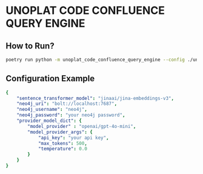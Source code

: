 # UNOPLAT CODE CONFLUENCE QUERY ENGINE

## How to Run?

```bash
poetry run python -m unoplat_code_confluence_query_engine --config ./unoplat_code_confluence_query_engine/configuration/config.yaml
```

## Configuration Example

```yaml
{
    "sentence_transformer_model": "jinaai/jina-embeddings-v3",
    "neo4j_uri": "bolt://localhost:7687",
    "neo4j_username": "neo4j",
    "neo4j_password": "your neo4j password",
    "provider_model_dict": {
        "model_provider" : "openai/gpt-4o-mini",
        "model_provider_args": {
            "api_key": "your api key",
            "max_tokens": 500,
            "temperature": 0.0
        }
    }
}
```